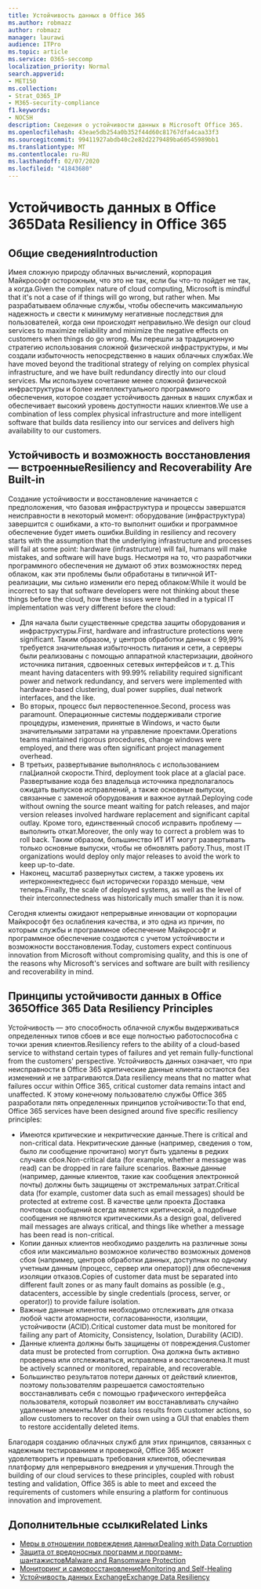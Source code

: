 ```yaml
---
title: Устойчивость данных в Office 365
ms.author: robmazz
author: robmazz
manager: laurawi
audience: ITPro
ms.topic: article
ms.service: O365-seccomp
localization_priority: Normal
search.appverid:
- MET150
ms.collection:
- Strat_O365_IP
- M365-security-compliance
f1.keywords:
- NOCSH
description: Сведения о устойчивости данных в Microsoft Office 365.
ms.openlocfilehash: 43eae5db254a0b352f44d60c81767dfa4caa33f3
ms.sourcegitcommit: 99411927abdb40c2e82d2279489ba60545989bb1
ms.translationtype: MT
ms.contentlocale: ru-RU
ms.lasthandoff: 02/07/2020
ms.locfileid: "41843680"
---
```

# <a name="data-resiliency-in-office-365"></a><span data-ttu-id="f6cd6-103">Устойчивость данных в Office 365</span><span class="sxs-lookup"><span data-stu-id="f6cd6-103">Data Resiliency in Office 365</span></span>

## <a name="introduction"></a><span data-ttu-id="f6cd6-104">Общие сведения</span><span class="sxs-lookup"><span data-stu-id="f6cd6-104">Introduction</span></span>

<span data-ttu-id="f6cd6-105">Имея сложную природу облачных вычислений, корпорация Майкрософт осторожным, что это не так, если бы что-то пойдет не так, а когда.</span><span class="sxs-lookup"><span data-stu-id="f6cd6-105">Given the complex nature of cloud computing, Microsoft is mindful that it's not a case of if things will go wrong, but rather when.</span></span> <span data-ttu-id="f6cd6-106">Мы разрабатываем облачные службы, чтобы обеспечить максимальную надежность и свести к минимуму негативные последствия для пользователей, когда они происходят неправильно.</span><span class="sxs-lookup"><span data-stu-id="f6cd6-106">We design our cloud services to maximize reliability and minimize the negative effects on customers when things do go wrong.</span></span> <span data-ttu-id="f6cd6-107">Мы перешли за традиционную стратегию использования сложной физической инфраструктуры, и мы создали избыточность непосредственно в наших облачных службах.</span><span class="sxs-lookup"><span data-stu-id="f6cd6-107">We have moved beyond the traditional strategy of relying on complex physical infrastructure, and we have built redundancy directly into our cloud services.</span></span> <span data-ttu-id="f6cd6-108">Мы используем сочетание менее сложной физической инфраструктуры и более интеллектуального программного обеспечения, которое создает устойчивость данных в наших службах и обеспечивает высокий уровень доступности наших клиентов.</span><span class="sxs-lookup"><span data-stu-id="f6cd6-108">We use a combination of less complex physical infrastructure and more intelligent software that builds data resiliency into our services and delivers high availability to our customers.</span></span> 

## <a name="resiliency-and-recoverability-are-built-in"></a><span data-ttu-id="f6cd6-109">Устойчивость и возможность восстановления — встроенные</span><span class="sxs-lookup"><span data-stu-id="f6cd6-109">Resiliency and Recoverability Are Built-in</span></span> 

<span data-ttu-id="f6cd6-110">Создание устойчивости и восстановление начинается с предположения, что базовая инфраструктура и процессы завершатся неисправности в некоторый момент: оборудование (инфраструктура) завершится с ошибками, а кто-то выполнит ошибки и программное обеспечение будет иметь ошибки.</span><span class="sxs-lookup"><span data-stu-id="f6cd6-110">Building in resiliency and recovery starts with the assumption that the underlying infrastructure and processes will fail at some point: hardware (infrastructure) will fail, humans will make mistakes, and software will have bugs.</span></span> <span data-ttu-id="f6cd6-111">Несмотря на то, что разработчики программного обеспечения не думают об этих возможностях перед облаком, как эти проблемы были обработаны в типичной ИТ-реализации, мы сильно изменили его перед облаком:</span><span class="sxs-lookup"><span data-stu-id="f6cd6-111">While it would be incorrect to say that software developers were not thinking about these things before the cloud, how these issues were handled in a typical IT implementation was very different before the cloud:</span></span>

- <span data-ttu-id="f6cd6-112">Для начала были существенные средства защиты оборудования и инфраструктуры.</span><span class="sxs-lookup"><span data-stu-id="f6cd6-112">First, hardware and infrastructure protections were significant.</span></span> <span data-ttu-id="f6cd6-113">Таким образом, у центров обработки данных с 99,99% требуется значительная избыточность питания и сети, а серверы были реализованы с помощью аппаратной кластеризации, двойного источника питания, сдвоенных сетевых интерфейсов и т. д.</span><span class="sxs-lookup"><span data-stu-id="f6cd6-113">This meant having datacenters with 99.99% reliability required significant power and network redundancy, and servers were implemented with hardware-based clustering, dual power supplies, dual network interfaces, and the like.</span></span> 
- <span data-ttu-id="f6cd6-114">Во вторых, процесс был первостепенное.</span><span class="sxs-lookup"><span data-stu-id="f6cd6-114">Second, process was paramount.</span></span> <span data-ttu-id="f6cd6-115">Операционные системы поддерживали строгие процедуры, изменения, принятые в Windows, и часто были значительными затратами на управление проектами.</span><span class="sxs-lookup"><span data-stu-id="f6cd6-115">Operations teams maintained rigorous procedures, change windows were employed, and there was often significant project management overhead.</span></span> 
- <span data-ttu-id="f6cd6-116">В третьих, развертывание выполнялось с использованием глаЦиалной скорости.</span><span class="sxs-lookup"><span data-stu-id="f6cd6-116">Third, deployment took place at a glacial pace.</span></span> <span data-ttu-id="f6cd6-117">Развертывание кода без владельца источника предполагалось ожидать выпусков исправлений, а также основные выпуски, связанные с заменой оборудования и важное аутлай.</span><span class="sxs-lookup"><span data-stu-id="f6cd6-117">Deploying code without owning the source meant waiting for patch releases, and major version releases involved hardware replacement and significant capital outlay.</span></span> <span data-ttu-id="f6cd6-118">Кроме того, единственный способ исправить проблему — выполнить откат.</span><span class="sxs-lookup"><span data-stu-id="f6cd6-118">Moreover, the only way to correct a problem was to roll back.</span></span> <span data-ttu-id="f6cd6-119">Таким образом, большинство ИТ ИТ могут развертывать только основные выпуски, чтобы не обновлять работу.</span><span class="sxs-lookup"><span data-stu-id="f6cd6-119">Thus, most IT organizations would deploy only major releases to avoid the work to keep up-to-date.</span></span> 
- <span data-ttu-id="f6cd6-120">Наконец, масштаб развернутых систем, а также уровень их интерконнектеднесс был исторически гораздо меньше, чем теперь.</span><span class="sxs-lookup"><span data-stu-id="f6cd6-120">Finally, the scale of deployed systems, as well as the level of their interconnectedness was historically much smaller than it is now.</span></span> 

<span data-ttu-id="f6cd6-121">Сегодня клиенты ожидают непрерывные инновации от корпорации Майкрософт без ослабления качества, и это одна из причин, по которым службы и программное обеспечение Майкрософт и программное обеспечение создаются с учетом устойчивости и возможности восстановления.</span><span class="sxs-lookup"><span data-stu-id="f6cd6-121">Today, customers expect continuous innovation from Microsoft without compromising quality, and this is one of the reasons why Microsoft's services and software are built with resiliency and recoverability in mind.</span></span> 

## <a name="office-365-data-resiliency-principles"></a><span data-ttu-id="f6cd6-122">Принципы устойчивости данных в Office 365</span><span class="sxs-lookup"><span data-stu-id="f6cd6-122">Office 365 Data Resiliency Principles</span></span>

<span data-ttu-id="f6cd6-123">Устойчивость — это способность облачной службы выдерживаться определенных типов сбоев и все еще полностью работоспособна с точки зрения клиентов.</span><span class="sxs-lookup"><span data-stu-id="f6cd6-123">Resiliency refers to the ability of a cloud-based service to withstand certain types of failures and yet remain fully-functional from the customers' perspective.</span></span> <span data-ttu-id="f6cd6-124">Устойчивость данных означает, что при неисправности в Office 365 критические данные клиента остаются без изменений и не затрагиваются.</span><span class="sxs-lookup"><span data-stu-id="f6cd6-124">Data resiliency means that no matter what failures occur within Office 365, critical customer data remains intact and unaffected.</span></span> <span data-ttu-id="f6cd6-125">К этому конечному пользователю службы Office 365 разработали пять определенных принципов устойчивости:</span><span class="sxs-lookup"><span data-stu-id="f6cd6-125">To that end, Office 365 services have been designed around five specific resiliency principles:</span></span>

- <span data-ttu-id="f6cd6-126">Имеются критические и некритические данные.</span><span class="sxs-lookup"><span data-stu-id="f6cd6-126">There is critical and non-critical data.</span></span> <span data-ttu-id="f6cd6-127">Некритические данные (например, сведения о том, было ли сообщение прочитано) могут быть удалены в редких случаях сбоя.</span><span class="sxs-lookup"><span data-stu-id="f6cd6-127">Non-critical data (for example, whether a message was read) can be dropped in rare failure scenarios.</span></span> <span data-ttu-id="f6cd6-128">Важные данные (например, данные клиентов, такие как сообщения электронной почты) должны быть защищены от экстремальных затрат.</span><span class="sxs-lookup"><span data-stu-id="f6cd6-128">Critical data (for example, customer data such as email messages) should be protected at extreme cost.</span></span> <span data-ttu-id="f6cd6-129">В качестве цели проекта Доставка почтовых сообщений всегда является критической, а подобные сообщения не являются критическими.</span><span class="sxs-lookup"><span data-stu-id="f6cd6-129">As a design goal, delivered mail messages are always critical, and things like whether a message has been read is non-critical.</span></span> 
- <span data-ttu-id="f6cd6-130">Копии данных клиентов необходимо разделить на различные зоны сбоя или максимально возможное количество возможных доменов сбоя (например, центров обработки данных, доступных по одному учетным данным (процесс, сервер или оператор)) для обеспечения изоляции отказов.</span><span class="sxs-lookup"><span data-stu-id="f6cd6-130">Copies of customer data must be separated into different fault zones or as many fault domains as possible (e.g., datacenters, accessible by single credentials (process, server, or operator)) to provide failure isolation.</span></span> 
- <span data-ttu-id="f6cd6-131">Важные данные клиентов необходимо отслеживать для отказа любой части атомарности, согласованности, изоляции, устойчивости (ACID).</span><span class="sxs-lookup"><span data-stu-id="f6cd6-131">Critical customer data must be monitored for failing any part of Atomicity, Consistency, Isolation, Durability (ACID).</span></span> 
- <span data-ttu-id="f6cd6-132">Данные клиента должны быть защищены от повреждения.</span><span class="sxs-lookup"><span data-stu-id="f6cd6-132">Customer data must be protected from corruption.</span></span> <span data-ttu-id="f6cd6-133">Она должна быть активно проверена или отслеживаться, исправлена и восстановлена.</span><span class="sxs-lookup"><span data-stu-id="f6cd6-133">It must be actively scanned or monitored, repairable, and recoverable.</span></span> 
- <span data-ttu-id="f6cd6-134">Большинство результатов потери данных от действий клиентов, поэтому пользователям разрешается самостоятельно восстанавливать себя с помощью графического интерфейса пользователя, который позволяет им восстанавливать случайно удаленные элементы.</span><span class="sxs-lookup"><span data-stu-id="f6cd6-134">Most data loss results from customer actions, so allow customers to recover on their own using a GUI that enables them to restore accidentally deleted items.</span></span> 
 
<span data-ttu-id="f6cd6-135">Благодаря созданию облачных служб для этих принципов, связанных с надежным тестированием и проверкой, Office 365 может удовлетворить и превышать требования клиентов, обеспечивая платформу для непрерывного внедрения и улучшения.</span><span class="sxs-lookup"><span data-stu-id="f6cd6-135">Through the building of our cloud services to these principles, coupled with robust testing and validation, Office 365 is able to meet and exceed the requirements of customers while ensuring a platform for continuous innovation and improvement.</span></span> 

## <a name="related-links"></a><span data-ttu-id="f6cd6-136">Дополнительные ссылки</span><span class="sxs-lookup"><span data-stu-id="f6cd6-136">Related Links</span></span>

- [<span data-ttu-id="f6cd6-137">Меры в отношении повреждения данных</span><span class="sxs-lookup"><span data-stu-id="f6cd6-137">Dealing with Data Corruption</span></span>](office-365-dealing-with-data-corruption.md)
- [<span data-ttu-id="f6cd6-138">Защита от вредоносных программ и программ-шантажистов</span><span class="sxs-lookup"><span data-stu-id="f6cd6-138">Malware and Ransomware Protection</span></span>](office-365-malware-and-ransomware-protection.md)
- [<span data-ttu-id="f6cd6-139">Мониторинг и самовосстановление</span><span class="sxs-lookup"><span data-stu-id="f6cd6-139">Monitoring and Self-Healing</span></span>](office-365-monitoring-and-self-healing.md)
- [<span data-ttu-id="f6cd6-140">Устойчивость данных Exchange</span><span class="sxs-lookup"><span data-stu-id="f6cd6-140">Exchange Data Resiliency</span></span>](office-365-exchange-data-resiliency.md)